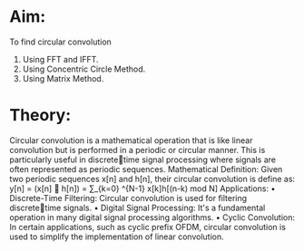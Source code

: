 # Aim:
To find circular convolution 
1. Using FFT and IFFT. 
2. Using Concentric Circle Method. 
3. Using Matrix Method.
# Theory:
Circular convolution is a mathematical operation that is like linear convolution 
but is performed in a periodic or circular manner. This is particularly useful in discretetime signal processing where signals are often represented as periodic sequences. 
 Mathematical Definition: 
 Given two periodic sequences x[n] and h[n], their circular convolution is define as:
 y[n] = (x[n] ⊛ h[n]) = ∑_{k=0} ^{N-1} x[k]h[(n-k) mod N] 
 Applications: 
• Discrete-Time Filtering: Circular convolution is used for filtering discretetime signals. 
• Digital Signal Processing: It's a fundamental operation in many digital signal 
processing algorithms. 
• Cyclic Convolution: In certain applications, such as cyclic prefix OFDM, 
circular convolution is used to simplify the implementation of linear 
convolution.
